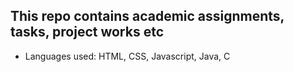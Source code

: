 
## This repo contains academic assignments, tasks, project works etc

- Languages used: HTML, CSS, Javascript, Java, C
